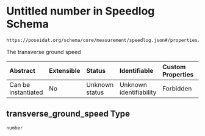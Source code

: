 # Untitled number in Speedlog Schema

```txt
https://poseidat.org/schema/core/measurement/speedlog.json#/properties/transverse_ground_speed
```

The transverse ground speed

| Abstract            | Extensible | Status         | Identifiable            | Custom Properties | Additional Properties | Access Restrictions | Defined In                                                                      |
| :------------------ | :--------- | :------------- | :---------------------- | :---------------- | :-------------------- | :------------------ | :------------------------------------------------------------------------------ |
| Can be instantiated | No         | Unknown status | Unknown identifiability | Forbidden         | Allowed               | none                | [speedlog.json*](schemas/core/measurement/speedlog.json "open original schema") |

## transverse_ground_speed Type

`number`

